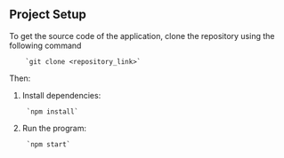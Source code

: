 ## Project Setup

To get the source code of the application, clone the repository using the following command

        `git clone <repository_link>`

Then:
1. Install dependencies:

        `npm install`

2. Run the program:

        `npm start`